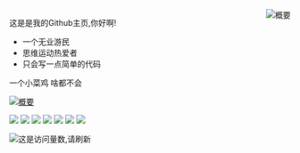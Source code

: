 <a href="#">
<img align="right" src="https://github-readme-stats.vercel.app/api?username=Kloping&show_icons=true&title_color=7685FFFF&text_color=DA0094FF&icon_color=AD9CFF&bg_color=FF,545251FF,332328FF&hide_border=false&locale=cn" alt="概要">
</a>

这是是我的Github主页,你好啊!

* 一个无业游民
* 思维运动热爱者
* 只会写一点简单的代码

一个小菜鸡 啥都不会

<a href="#">
<img align="top" src="https://github-readme-stats.vercel.app/api/top-langs/?username=kloping&layout=compact&theme=tokyonight&show_icons=true&title_color=7685FFFF&text_color=DA0094FF&icon_color=AD9CFF&bg_color=FF,545251FF,332328FF&hide_border=false" alt="概要">
</a>

![](https://img.shields.io/badge/-Kotlin-FEE?style=flat-square&logo=Kotlin&logoColor=55F)
![](https://img.shields.io/badge/-Python-555?style=flat-square&logo=Python&logoColor=FF9)
![](https://img.shields.io/badge/-Java-FFFFFF?style=flat-square&logo=Java&logoColor=F00)
![](https://img.shields.io/badge/-Linux-00000F?style=flat-square&logo=Linux&logoColor=fff)
![](https://img.shields.io/badge/-Windows-0078D6?style=flat-square&logo=Windows)
![](https://img.shields.io/badge/-Android-8FA?style=flat-square&logo=Android&logoColor=FFF)
![](https://img.shields.io/badge/-MySQL-FFF?style=flat-square&logo=MySQL&logoColor=000)

![这是访问量数,请刷新](https://jwenjian-visitor-badge-5.glitch.me/badge?page_id=kloping.kloping.readme)
 

